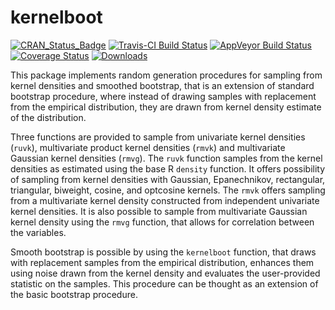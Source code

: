 
# kernelboot

[![CRAN_Status_Badge](https://www.r-pkg.org/badges/version/kernelboot)](https://CRAN.R-project.org/package=kernelboot)
[![Travis-CI Build Status](https://travis-ci.org/twolodzko/kernelboot.svg?branch=master)](https://travis-ci.org/twolodzko/kernelboot)
[![AppVeyor Build Status](https://ci.appveyor.com/api/projects/status/github/twolodzko/kernelboot?branch=master&svg=true)](https://ci.appveyor.com/project/twolodzko/kernelboot)
[![Coverage Status](https://img.shields.io/codecov/c/github/twolodzko/kernelboot/master.svg)](https://codecov.io/github/twolodzko/kernelboot?branch=master)
[![Downloads](https://cranlogs.r-pkg.org/badges/grand-total/kernelboot)](https://cran.rstudio.com/web/packages/kernelboot/index.html)


This package implements random generation procedures for sampling from kernel
densities and smoothed bootstrap, that is an extension of standard bootstrap
procedure, where instead of drawing samples with replacement from the empirical
distribution, they are drawn from kernel density estimate of the distribution.

Three functions are provided to sample from univariate kernel densities (`ruvk`),
multivariate product kernel densities (`rmvk`) and multivariate Gaussian kernel
densities (`rmvg`). The `ruvk` function samples from the kernel densities as 
estimated using the base R `density` function. It offers possibility of sampling
from kernel densities with Gaussian, Epanechnikov, rectangular, triangular, biweight,
cosine, and optcosine kernels. The `rmvk` offers sampling from a multivariate kernel
density constructed from independent univariate kernel densities. It is also possible
to sample from multivariate Gaussian kernel density using the `rmvg` function,
that allows for correlation between the variables.

Smooth bootstrap is possible by using the `kernelboot` function, that draws with
replacement samples from the empirical distribution, enhances them using noise
drawn from the kernel density and evaluates the user-provided statistic on the
samples. This procedure can be thought as an extension of the basic bootstrap
procedure.

